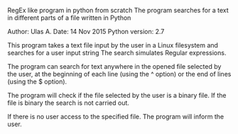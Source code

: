 RegEx like program in python from scratch
The program searches for a text in different parts of a file written in Python 

Author: Ulas A.
Date: 14 Nov 2015
Python version: 2.7 

This program takes a text file input by the user in a Linux filesystem and searches for a user input string
The search simulates Regular expressions. 

The program can search for text anywhere in the opened file selected by the user, at the beginning 
of each line (using the ^ option) or the end of lines (using the $ option). 

The program will check if the file selected by the user is a binary file. If the file is binary the search is not 
carried out.

If there is no user access to the specified file. The program will inform the user.
